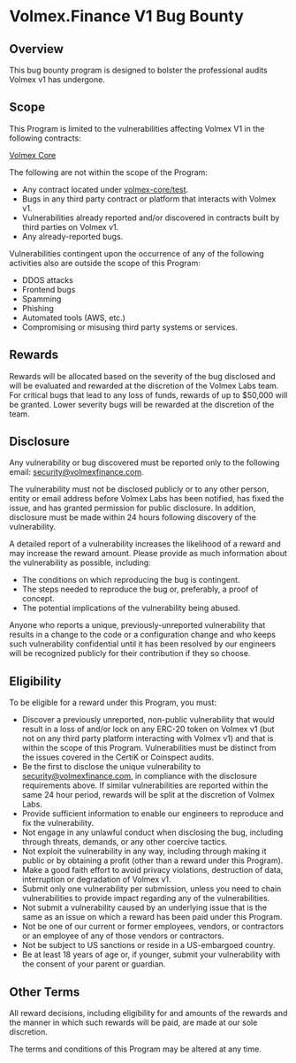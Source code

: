# Volmex.Finance V1 Bug Bounty

## Overview
This bug bounty program is designed to bolster the professional audits Volmex v1 has undergone.

## Scope
This Program is limited to the vulnerabilities affecting Volmex V1 in the following contracts:

[Volmex Core](https://github.com/volmexfinance/volmex-core/)

The following are not within the scope of the Program:

- Any contract located under [volmex-core/test](https://github.com/volmexfinance/volmex-core/tree/master/test).
- Bugs in any third party contract or platform that interacts with Volmex v1.
- Vulnerabilities already reported and/or discovered in contracts built by third parties on Volmex v1.
- Any already-reported bugs.

Vulnerabilities contingent upon the occurrence of any of the following activities also are outside the scope of this Program:

- DDOS attacks
- Frontend bugs
- Spamming
- Phishing
- Automated tools (AWS, etc.)
- Compromising or misusing third party systems or services.

## Rewards

Rewards will be allocated based on the severity of the bug disclosed and will be evaluated and rewarded at the discretion of the Volmex Labs team. For critical bugs that lead to any loss of funds, rewards of up to $50,000 will be granted. Lower severity bugs will be rewarded at the discretion of the team. 

## Disclosure

Any vulnerability or bug discovered must be reported only to the following email: [security@volmexfinance.com](security@volmexfinance.com).

The vulnerability must not be disclosed publicly or to any other person, entity or email address before Volmex Labs has been notified, has fixed the issue, and has granted permission for public disclosure. In addition, disclosure must be made within 24 hours following discovery of the vulnerability.

A detailed report of a vulnerability increases the likelihood of a reward and may increase the reward amount. Please provide as much information about the vulnerability as possible, including:
- The conditions on which reproducing the bug is contingent.
- The steps needed to reproduce the bug or, preferably, a proof of concept.
- The potential implications of the vulnerability being abused.

Anyone who reports a unique, previously-unreported vulnerability that results in a change to the code or a configuration change and who keeps such vulnerability confidential until it has been resolved by our engineers will be recognized publicly for their contribution if they so choose.

## Eligibility

To be eligible for a reward under this Program, you must:

- Discover a previously unreported, non-public vulnerability that would result in a loss of and/or lock on any ERC-20 token on Volmex v1 (but not on any third party platform interacting with Volmex v1) and that is within the scope of this Program. Vulnerabilities must be distinct from the issues covered in the CertiK or Coinspect audits.
- Be the first to disclose the unique vulnerability to [security@volmexfinance.com](security@volmexfinance.com), in compliance with the disclosure requirements above. If similar vulnerabilities are reported within the same 24 hour period, rewards will be split at the discretion of Volmex Labs.
- Provide sufficient information to enable our engineers to reproduce and fix the vulnerability.
- Not engage in any unlawful conduct when disclosing the bug, including through threats, demands, or any other coercive tactics.
- Not exploit the vulnerability in any way, including through making it public or by obtaining a profit (other than a reward under this Program).
- Make a good faith effort to avoid privacy violations, destruction of data, interruption or degradation of Volmex v1.
- Submit only one vulnerability per submission, unless you need to chain vulnerabilities to provide impact regarding any of the vulnerabilities.
- Not submit a vulnerability caused by an underlying issue that is the same as an issue on which a reward has been paid under this Program.
- Not be one of our current or former employees, vendors, or contractors or an employee of any of those vendors or contractors.
- Not be subject to US sanctions or reside in a US-embargoed country.
- Be at least 18 years of age or, if younger, submit your vulnerability with the consent of your parent or guardian.

## Other Terms

All reward decisions, including eligibility for and amounts of the rewards and the manner in which such rewards will be paid, are made at our sole discretion.

The terms and conditions of this Program may be altered at any time.

